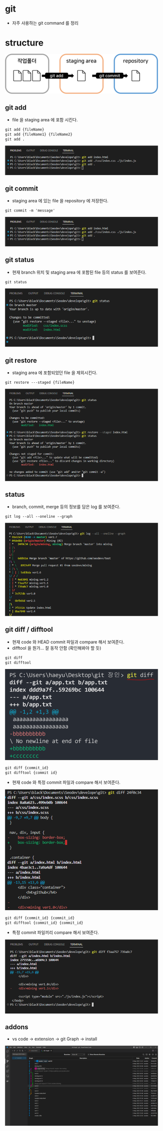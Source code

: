 # git
+ 자주 사용하는 git command 를 정리

# structure
<img src="./structure.png" alt="structure.png" width="750px"/>

## git add
+ file 을 staging area 에 포함 시킨다.
```
git add {fileName}
git add {fileName1} {fileName2}
git add .
```
<img src="./gitAdd.png" alt="gitAdd.png" />


## git commit
+ staging area 에 있는 file 을 repository 에 저장한다.
```
git commit -m 'message'
```
<img src="./gitAdd.png" alt="gitCommit.png" />


## git status
+ 현재 branch 위치 및 staging area 에 포함된 file 등의 status 를 보여준다.
```
git status
```
<img src="./gitStatus.png" alt="gitStatus.png" />


## git restore
+ staging area 에 포함되었던 file 을 제외시킨다.
```
git restore ---staged {fileName}
```
<img src="./gitRestore.png" alt="gitRestore.png" />


## status
+ branch, commit, merge 등의 정보를 담은 log 를 보여준다.
```
git log --all --oneline --graph
```
<img src="./gitLog.png" alt="gitLog.png" />


## git diff / difftool
+ 현재 code 와 HEAD commit 파일과 compare 해서 보여준다.
+ difftool 을 뭔가... 잘 동작 안함 (확인해봐야 할 듯)
```
git diff
git difftool
```
<img src="./gitDiff_1.png" alt="gitDiff_1.png" />

```
git diff {commit_id}
git difftool {commit id}
```
+ 현재 code 와 특정 commit 파일과 compare 해서 보여준다.
<img src="./gitDiff_2.png" alt="gitDiff_2.png" />

```
git diff {commit_id} {commit_id}
git difftool {commit_id} {commit_id}
```
+ 특정 commit 파일끼리 compare 해서 보여준다.
<img src="./gitDiff_3.png" alt="gitDiff_3.png" />

## addons
+ vs code -> extension -> git Graph -> install
<img src="./gitGraph.png" alt="gitGraph.png" />
